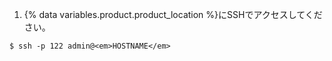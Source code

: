1. {% data variables.product.product_location %}にSSHでアクセスしてください。
```shell
$ ssh -p 122 admin@<em>HOSTNAME</em>
```

